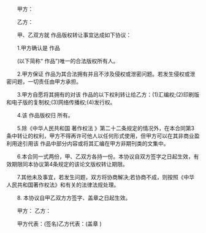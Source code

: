 
 


　　甲方：


　　乙方：


　　甲、乙双方就 作品版权转让事宜达成如下协议：


　　1.甲方确认是 作品


　　(以下简称“ 作品”)唯一的合法版权所有人。


　　2.甲方保证 作品为其合法拥有并且不涉及侵权或泄密问题。若发生侵权或泄密问题，一切责任由甲方承担。


　　3.甲方自愿将其拥有的对该 作品的以下权利转让给乙方：(1)汇编权;(2)印刷版和电子版的复制权;(3)网络传播权;(4)发行权。


　　4.该 作品版权归 所有。


　　5.除《中华人民共和国
著作权法
》第二十二条规定的情况外，在本合同第3条中转让的权利，甲方不得再许可他人以任何形式使用，但甲方可以在其非商业盈利用途引用该 作品中部分内容或将其汇编在甲方非期刊类的文集中。


　　6.本合同一式两份，甲、乙双方各持一份。本协议自双方签字之日起生效，有效期限同本协议第4条规定的该论文版权转让期限。


　　7.其他未及事宜，若发生问题，双方将协商解决;若协商不成，则按照《中华人民共和国著作权法》和有关的法律法规处理。


　　8. 本协议自甲乙双方方签字、盖章之日起生效。


　　甲方： 乙方：


　　甲方代表：(签名)乙方代表：(盖章 )




 


 

 
 
 
 
 
  


  
 

  


  


  
 
 
 
 

